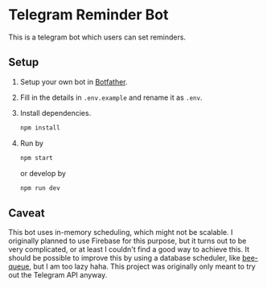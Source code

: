 # Telegram Reminder Bot

This is a telegram bot which users can set reminders.

## Setup

1. Setup your own bot in [Botfather](https://telegram.me/botfather).
2. Fill in the details in `.env.example` and rename it as `.env`.
3. Install dependencies.

   ```bash
   npm install
   ```

4. Run by

   ```bash
   npm start
   ```

   or develop by

   ```bash
   npm run dev
   ```

## Caveat
This bot uses in-memory scheduling, which might not be scalable. I originally planned to use Firebase for this purpose, but it turns out to be very complicated, or at least I couldn't find a good way to achieve this. It should be possible to improve this by using a database scheduler, like [bee-queue](https://github.com/bee-queue/bee-queue), but I am too lazy haha. This project was originally only meant to try out the Telegram API anyway.